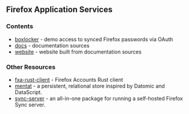## Firefox Application Services

### Contents

* [boxlocker](boxlocker) - demo access to synced Firefox passwords via OAuth
* [docs](docs) - documentation sources 
* [website](website) - website built from documentation sources


### Other Resources

* [fxa-rust-client](https://github.com/eoger/fxa-rust-client) - Firefox Accounts Rust client
* [mentat](https://github.com/mozilla/mentat) - a persistent, relational store inspired by Datomic and DataScript.
* [sync-server](https://github.com/mozilla-services/syncserver) - an all-in-one package for running a self-hosted Firefox Sync server.
